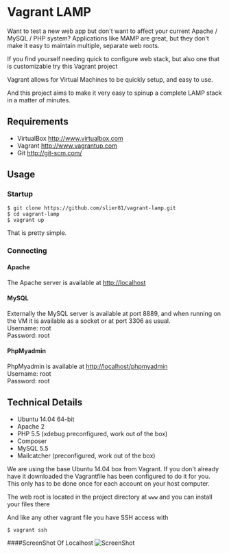 Vagrant LAMP
============

Want to test a new web app but don't want to affect your current Apache / MySQL / PHP system?
Applications like MAMP are great, but they don't make it easy to maintain multiple, separate
web roots.

If you find yourself needing quick to configure web stack, but also one that is customizable try this Vagrant project

Vagrant allows for Virtual Machines to be quickly setup, and easy to use.

And this project aims to make it very easy to spinup a complete LAMP stack in a matter of minutes.

Requirements
------------
* VirtualBox <http://www.virtualbox.com>
* Vagrant <http://www.vagrantup.com>
* Git <http://git-scm.com/>

Usage
-----

### Startup
	$ git clone https://github.com/slier81/vagrant-lamp.git
	$ cd vagrant-lamp
	$ vagrant up

That is pretty simple.

### Connecting

#### Apache
The Apache server is available at <http://localhost>

#### MySQL
Externally the MySQL server is available at port 8889, and when running on the VM it is available as a socket or at port 3306 as usual.  
Username: root  
Password: root

#### PhpMyadmin
PhpMyadmin is available at <http://localhost/phpmyadmin>  
Username: root  
Password: root

Technical Details
-----------------
* Ubuntu 14.04 64-bit
* Apache 2
* PHP 5.5 (xdebug preconfigured, work out of the box)
* Composer
* MySQL 5.5
* Mailcatcher (preconfigured, work out of the box)

We are using the base Ubuntu 14.04 box from Vagrant. If you don't already have it downloaded
the Vagrantfile has been configured to do it for you. This only has to be done once
for each account on your host computer.

The web root is located in the project directory at `www` and you can install your files there

And like any other vagrant file you have SSH access with

	$ vagrant ssh  

####ScreenShot Of Localhost
![ScreenShot](http://i.imgur.com/EDHyAdM.png)
